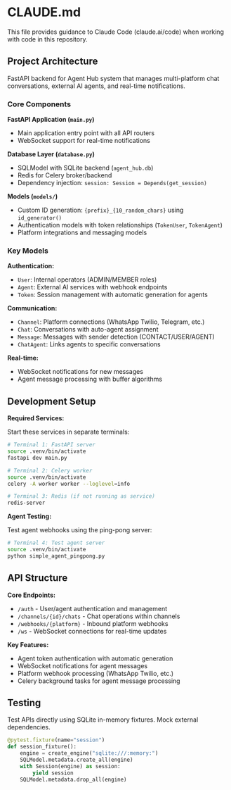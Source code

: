 # CLAUDE.md

This file provides guidance to Claude Code (claude.ai/code) when working with code in this repository.

## Project Architecture

FastAPI backend for Agent Hub system that manages multi-platform chat conversations, external AI agents, and real-time notifications.

### Core Components

**FastAPI Application (`main.py`)**
- Main application entry point with all API routers
- WebSocket support for real-time notifications

**Database Layer (`database.py`)**
- SQLModel with SQLite backend (`agent_hub.db`)
- Redis for Celery broker/backend
- Dependency injection: `session: Session = Depends(get_session)`

**Models (`models/`)**
- Custom ID generation: `{prefix}_{10_random_chars}` using `id_generator()`
- Authentication models with token relationships (`TokenUser`, `TokenAgent`)
- Platform integrations and messaging models

### Key Models

**Authentication:**
- `User`: Internal operators (ADMIN/MEMBER roles)
- `Agent`: External AI services with webhook endpoints
- `Token`: Session management with automatic generation for agents

**Communication:**
- `Channel`: Platform connections (WhatsApp Twilio, Telegram, etc.)
- `Chat`: Conversations with auto-agent assignment
- `Message`: Messages with sender detection (CONTACT/USER/AGENT)
- `ChatAgent`: Links agents to specific conversations

**Real-time:**
- WebSocket notifications for new messages
- Agent message processing with buffer algorithms

## Development Setup

**Required Services:**

Start these services in separate terminals:

```bash
# Terminal 1: FastAPI server
source .venv/bin/activate
fastapi dev main.py

# Terminal 2: Celery worker
source .venv/bin/activate
celery -A worker worker --loglevel=info

# Terminal 3: Redis (if not running as service)
redis-server
```

**Agent Testing:**

Test agent webhooks using the ping-pong server:

```bash
# Terminal 4: Test agent server
source .venv/bin/activate
python simple_agent_pingpong.py
```

## API Structure

**Core Endpoints:**
- `/auth` - User/agent authentication and management
- `/channels/{id}/chats` - Chat operations within channels
- `/webhooks/{platform}` - Inbound platform webhooks
- `/ws` - WebSocket connections for real-time updates

**Key Features:**
- Agent token authentication with automatic generation
- WebSocket notifications for agent messages
- Platform webhook processing (WhatsApp Twilio, etc.)
- Celery background tasks for agent message processing

## Testing

Test APIs directly using SQLite in-memory fixtures. Mock external dependencies.

```python
@pytest.fixture(name="session")
def session_fixture():
    engine = create_engine("sqlite:///:memory:")
    SQLModel.metadata.create_all(engine)
    with Session(engine) as session:
        yield session
    SQLModel.metadata.drop_all(engine)
```

